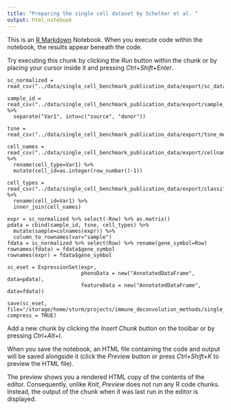 ```yaml
---
title: "Preparing the single cell dataset by Schelker et al. "
output: html_notebook
---
```


This is an [R Markdown](http://rmarkdown.rstudio.com) Notebook. When you execute code within the notebook, the results appear beneath the code. 

Try executing this chunk by clicking the *Run* button within the chunk or by placing your cursor inside it and pressing *Ctrl+Shift+Enter*. 

```{r, eval=FALSE, include=TRUE}
sc_normalized = read_csv("../data/single_cell_benchmark_publication_data/export/sc_data_normalized.csv")

sample_id = read_csv("../data/single_cell_benchmark_publication_data/export/sample_id.csv") %>% 
  separate("Var1", into=c("source", "donor"))

tsne = read_csv("../data/single_cell_benchmark_publication_data/export/tsne_merged.csv")

cell_names = read_csv("../data/single_cell_benchmark_publication_data/export/cellnames.txt") %>%
  rename(cell_type=Var1) %>%
  mutate(cell_id=as.integer(row_number()-1))

cell_types = read_csv("../data/single_cell_benchmark_publication_data/export/classified_data_donor_abc_12k_merged_tcell_celltype.csv") %>% 
  rename(cell_id=Var1) %>%
  inner_join(cell_names)

expr = sc_normalized %>% select(-Row) %>% as.matrix()
pdata = cbind(sample_id, tsne, cell_types) %>%
  mutate(sample=colnames(expr)) %>%
  column_to_rownames(var="sample")
fdata = sc_normalized %>% select(Row) %>% rename(gene_symbol=Row)
rownames(fdata) = fdata$gene_symbol
rownames(expr) = fdata$gene_symbol

sc_eset = ExpressionSet(expr,
                        phenoData = new("AnnotatedDataFrame", data=pdata),
                        featureData = new("AnnotatedDataFrame", data=fdata))

save(sc_eset, file="/storage/home/sturm/projects/immune_deconvolution_methods/single_cell_schelker.rda", compress = TRUE)
```

Add a new chunk by clicking the *Insert Chunk* button on the toolbar or by pressing *Ctrl+Alt+I*.

When you save the notebook, an HTML file containing the code and output will be saved alongside it (click the *Preview* button or press *Ctrl+Shift+K* to preview the HTML file).

The preview shows you a rendered HTML copy of the contents of the editor. Consequently, unlike *Knit*, *Preview* does not run any R code chunks. Instead, the output of the chunk when it was last run in the editor is displayed.
